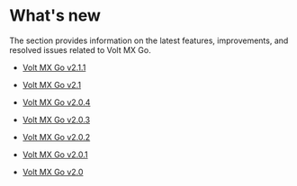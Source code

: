 # What's new

The section provides information on the latest features, improvements, and resolved issues related to Volt MX Go.

- [Volt MX Go v2.1.1](v211.md)

- [Volt MX Go v2.1](v210.md)

- [Volt MX Go v2.0.4](v204.md)

- [Volt MX Go v2.0.3](v203.md)

- [Volt MX Go v2.0.2](v202.md)

- [Volt MX Go v2.0.1](v201.md)

- [Volt MX Go v2.0](v200.md)

<!--
!!!note "Early access version changes"
    For the updates and changes in the early access version, see [Early Access Version changes](../earlyaccesschanges.md).
-->